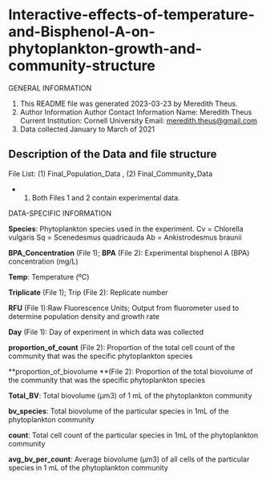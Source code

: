 # Interactive-effects-of-temperature-and-Bisphenol-A-on-phytoplankton-growth-and-community-structure


GENERAL INFORMATION
1. This README file was generated 2023-03-23 by Meredith Theus.
1. Author Information
    Author Contact Information
	    Name: Meredith Theus
	    Current Institution: Cornell University
	    Email: meredith.theus@gmail.com
1. Data collected January to March of 2021 

## Description of the Data and file structure

File List: (1) Final_Population_Data , (2) Final_Community_Data
* 1. Both Files 1 and 2 contain experimental data. 



DATA-SPECIFIC INFORMATION
    
**Species**: Phytoplankton species used in the experiment. 
Cv = Chlorella vulgaris
Sq = Scenedesmus quadricauda
Ab = Ankistrodesmus braunii


**BPA_Concentration** (File 1); **BPA** (File 2): Experimental bisphenol A (BPA) concentration (mg/L)


**Temp**: Temperature (ºC)


**Triplicate** (File 1); Trip (File 2): Replicate number


**RFU** (File 1):Raw Fluorescence Units; Output from fluorometer used to determine population density and growth rate


**Day** (File 1): Day of experiment in which data was collected


**proportion_of_count** (File 2): Proportion of the total cell count of the community that was the specific phytoplankton species

**proportion_of_biovolume **(File 2): Proportion of the total biovolume of the community that was the specific phytoplankton species

**Total_BV**: Total biovolume (µm3) of 1 mL of the phytoplankton community


**bv_species**: Total biovolume of the particular species in 1mL of the phytoplankton community


**count**: Total cell count of the particular species in 1mL of the phytoplankton community


**avg_bv_per_count**: Average biovolume (µm3) of all cells of the particular species in 1 mL of the phytoplankton community 


